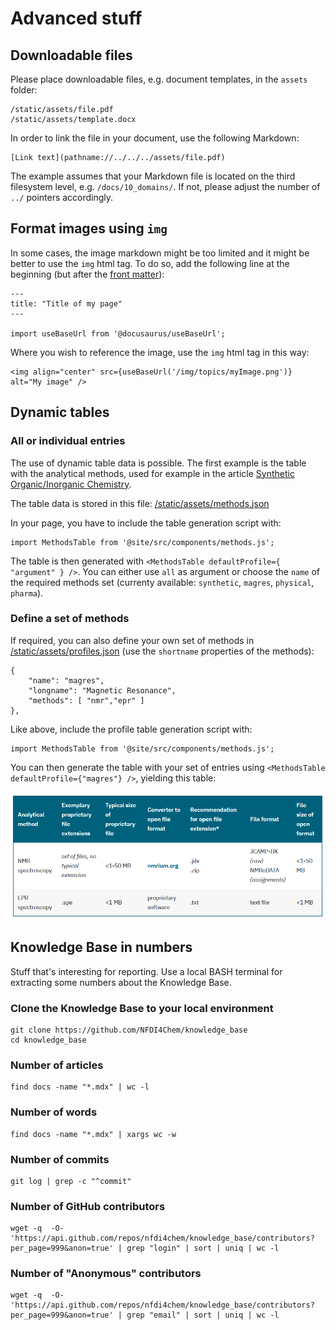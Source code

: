 # Advanced stuff

## Downloadable files

Please place downloadable files, e.g. document templates, in the `assets` folder:

```
/static/assets/file.pdf
/static/assets/template.docx
```

In order to link the file in your document, use the following Markdown:

```
[Link text](pathname://../../../assets/file.pdf)
```

The example assumes that your Markdown file is located on the third filesystem level, e.g. `/docs/10_domains/`. If not, please adjust the number of `../` pointers accordingly.

## Format images using `img`

In some cases, the image markdown might be too limited and it might be better to use the `img` html tag. To do so, add the following line at the beginning (but after the [front matter](https://docusaurus.io/docs/create-doc#doc-front-matter)):

```
---
title: "Title of my page"
---

import useBaseUrl from '@docusaurus/useBaseUrl';
```

Where you wish to reference the image, use the `img` html tag in this way:

```
<img align="center" src={useBaseUrl('/img/topics/myImage.png')} alt="My image" />
```

## Dynamic tables

### All or individual entries

The use of dynamic table data is possible. The first example is the table with the analytical methods, used for example in the article [Synthetic Organic/Inorganic Chemistry](../docs/10_domains/40_synthetic_chemistry.mdx).

The table data is stored in this file: [/static/assets/methods.json](../static/assets/methods.json)

In your page, you have to include the table generation script with:

```
import MethodsTable from '@site/src/components/methods.js';
```

The table is then generated with `<MethodsTable defaultProfile={ "argument" } />`. You can either use `all` as argument or choose the `name` of the required methods set (currenty available: `synthetic`, `magres`, `physical`, `pharma`).

### Define a set of methods

If required, you can also define your own set of methods in [/static/assets/profiles.json](../static/assets/profiles.json) (use the `shortname` properties of the methods):

```
{
    "name": "magres",
    "longname": "Magnetic Resonance",
    "methods": [ "nmr","epr" ]
},
```

Like above, include the profile table generation script with:

```
import MethodsTable from '@site/src/components/methods.js';
```

You can then generate the table with your set of entries using `<MethodsTable defaultProfile={"magres"} />`, yielding this table:

![](../static/img/readme/magres_table.png)

## Knowledge Base in numbers

Stuff that's interesting for reporting. Use a local BASH terminal for extracting some numbers about the Knowledge Base.

### Clone the Knowledge Base to your local environment

```
git clone https://github.com/NFDI4Chem/knowledge_base
cd knowledge_base
```

### Number of articles

```
find docs -name "*.mdx" | wc -l
```

### Number of words

```
find docs -name "*.mdx" | xargs wc -w
```

### Number of commits

```
git log | grep -c "^commit"
```

### Number of GitHub contributors

```
wget -q  -O- 'https://api.github.com/repos/nfdi4chem/knowledge_base/contributors?per_page=999&anon=true' | grep "login" | sort | uniq | wc -l
```

### Number of "Anonymous" contributors

```
wget -q  -O- 'https://api.github.com/repos/nfdi4chem/knowledge_base/contributors?per_page=999&anon=true' | grep "email" | sort | uniq | wc -l
```
